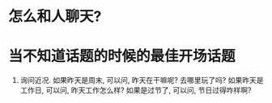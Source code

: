 # 怎么和人聊天?

# 当不知道话题的时候的最佳开场话题
1. 询问近况. 
如果昨天是周末, 可以问, 昨天在干嘛呢? 去哪里玩了吗? 
如果昨天是工作日, 可以问, 昨天工作怎么样? 
如果是过节了, 可以问, 节日过得咋样啊?  

